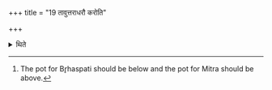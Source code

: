 +++
title = "19 तावुत्तराधरौ करोति"

+++

<details><summary>थिते</summary>

19. He places them: one above the other below.[^1]  

[^1]: The pot for Br̥haspati should be below and the pot for Mitra should be above. 
</details>
